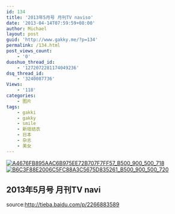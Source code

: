 ```yaml
---
id: 134
title: '2013年5月号 月刊TV naviso'
date: '2013-04-14T07:59:59+08:00'
author: Michael
layout: post
guid: 'http://www.gakky.me/?p=134'
permalink: /134.html
post_views_count:
    - '0'
duoshuo_thread_id:
    - '1272072281174049236'
dsq_thread_id:
    - '3240087736'
Views:
    - '118'
categories:
    - 图片
tags:
    - gakki
    - gakky
    - smile
    - 新垣结衣
    - 日本
    - 杂志
    - 美女
---
```


[![A4676FB895AAC6B975EE72B707F7FF57_B500_900_500_718](http://www.yui-aragaki.org/wp-content/uploads/img/A4676FB895AAC6B975EE72B707F7FF57_B500_900_500_718.jpeg)](http://www.yui-aragaki.org/wp-content/uploads/img/A4676FB895AAC6B975EE72B707F7FF57_B1280_1280_1280_1840.jpeg) [![B6C3F88E2006C5FC88A3C5675D835261_B500_900_500_720](http://www.yui-aragaki.org/wp-content/uploads/img/B6C3F88E2006C5FC88A3C5675D835261_B500_900_500_720.jpeg)](http://www.yui-aragaki.org/wp-content/uploads/img/B6C3F88E2006C5FC88A3C5675D835261_B1280_1280_1280_1844.jpeg)

## 2013年5月号 月刊TV navi

source:<span></span>[](http://tieba.baidu.com/p/2266883589)<http://tieba.baidu.com/p/2266883589><span></span>[](http://tieba.baidu.com/p/2266883589)<span></span>